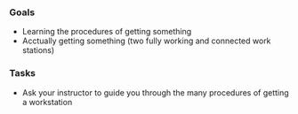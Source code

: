 ### Goals
- Learning the procedures of getting something
- Acctually getting something (two fully working and connected work stations)

### Tasks
- Ask your instructor to guide you through the many procedures of getting a workstation
